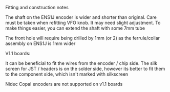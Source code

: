Fitting and construction notes

The shaft on the ENS1J encoder is wider and shorter than original. Care must be taken when refitting VFO knob. It may need slight adjustment. To make things easier, you can extend the shaft with some 7mm tube

The front hole will require being drilled by 1mm (or 2) as the ferrule/collar assembly on ENS1J is 1mm wider

V1.1 boards:

It can be beneficial to fit the wires from the encoder / chip side. The silk screen for JST / headers is on the solder side, however its better to fit them
to the component side, which isn't marked with silkscreen

Nidec Copal encoders are not supported on v1.1 boards
